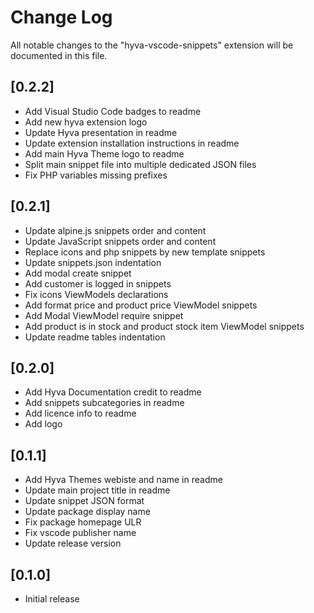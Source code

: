 # Change Log

All notable changes to the "hyva-vscode-snippets" extension will be documented in this file.

## [0.2.2]

- Add Visual Studio Code badges to readme
- Add new hyva extension logo
- Update Hyva presentation in readme
- Update extension installation instructions in readme
- Add main Hyva Theme logo to readme
- Split main snippet file into multiple dedicated JSON files
- Fix PHP variables missing prefixes

## [0.2.1]

- Update alpine.js snippets order and content
- Update JavaScript snippets order and content
- Replace icons and php snippets by new template snippets
- Update snippets.json indentation
- Add modal create snippet
- Add customer is logged in snippets
- Fix icons ViewModels declarations
- Add format price and product price ViewModel snippets
- Add Modal ViewModel require snippet
- Add product is in stock and product stock item ViewModel snippets
- Update readme tables indentation

## [0.2.0]

- Add Hyva Documentation credit to readme
- Add snippets subcategories in readme
- Add licence info to readme
- Add logo

## [0.1.1]

- Add Hyva Themes webiste and name in readme
- Update main project title in readme
- Update snippet JSON format
- Update package display name
- Fix package homepage ULR
- Fix vscode publisher name
- Update release version

## [0.1.0]

- Initial release